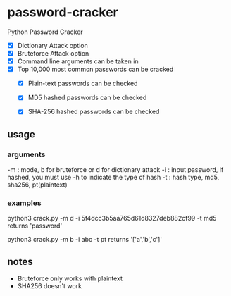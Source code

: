 # password-cracker
Python Password Cracker
 - [x] Dictionary Attack option 
 - [x] Bruteforce Attack option
 - [x] Command line arguments can be taken in
 - [x] Top 10,000 most common passwords can be cracked 
    - [x] Plain-text passwords can be checked 
    - [x] MD5 hashed passwords can be checked 
    - [x] SHA-256 hashed passwords can be checked 



## usage

### arguments
-m : mode, b for bruteforce or d for dictionary attack
-i : input password, if hashed, you must use -h to indicate the type of hash
-t : hash type, md5, sha256, pt(plaintext)


### examples
python3 crack.py -m d -i 5f4dcc3b5aa765d61d8327deb882cf99 -t md5
returns 'password'

python3 crack.py -m b -i abc -t pt
returns '['a','b','c']'

## notes
- Bruteforce only works with plaintext
- SHA256 doesn't work
